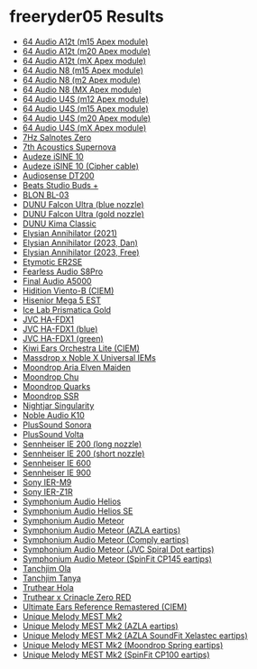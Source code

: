 # freeryder05 Results

- [64 Audio A12t (m15 Apex module)](./in-ear/64%20Audio%20A12t%20(m15%20Apex%20module))
- [64 Audio A12t (m20 Apex module)](./in-ear/64%20Audio%20A12t%20(m20%20Apex%20module))
- [64 Audio A12t (mX Apex module)](./in-ear/64%20Audio%20A12t%20(mX%20Apex%20module))
- [64 Audio N8  (m15 Apex module)](./in-ear/64%20Audio%20N8%20%20(m15%20Apex%20module))
- [64 Audio N8 (m2 Apex module)](./in-ear/64%20Audio%20N8%20(m2%20Apex%20module))
- [64 Audio N8 (MX Apex module)](./in-ear/64%20Audio%20N8%20(MX%20Apex%20module))
- [64 Audio U4S (m12 Apex module)](./in-ear/64%20Audio%20U4S%20(m12%20Apex%20module))
- [64 Audio U4S (m15 Apex module)](./in-ear/64%20Audio%20U4S%20(m15%20Apex%20module))
- [64 Audio U4S (m20 Apex module)](./in-ear/64%20Audio%20U4S%20(m20%20Apex%20module))
- [64 Audio U4S (mX Apex module)](./in-ear/64%20Audio%20U4S%20(mX%20Apex%20module))
- [7Hz Salnotes Zero](./in-ear/7Hz%20Salnotes%20Zero)
- [7th Acoustics Supernova](./in-ear/7th%20Acoustics%20Supernova)
- [Audeze iSINE 10](./in-ear/Audeze%20iSINE%2010)
- [Audeze iSINE 10 (Cipher cable)](./in-ear/Audeze%20iSINE%2010%20(Cipher%20cable))
- [Audiosense DT200](./in-ear/Audiosense%20DT200)
- [Beats Studio Buds +](./in-ear/Beats%20Studio%20Buds%20+)
- [BLON BL-03](./in-ear/BLON%20BL-03)
- [DUNU Falcon Ultra (blue nozzle)](./in-ear/DUNU%20Falcon%20Ultra%20(blue%20nozzle))
- [DUNU Falcon Ultra (gold nozzle)](./in-ear/DUNU%20Falcon%20Ultra%20(gold%20nozzle))
- [DUNU Kima Classic](./in-ear/DUNU%20Kima%20Classic)
- [Elysian Annihilator (2021)](./in-ear/Elysian%20Annihilator%20(2021))
- [Elysian Annihilator (2023, Dan)](./in-ear/Elysian%20Annihilator%20(2023,%20Dan))
- [Elysian Annihilator (2023, Free)](./in-ear/Elysian%20Annihilator%20(2023,%20Free))
- [Etymotic ER2SE](./in-ear/Etymotic%20ER2SE)
- [Fearless Audio S8Pro](./in-ear/Fearless%20Audio%20S8Pro)
- [Final Audio A5000](./in-ear/Final%20Audio%20A5000)
- [Hidition Viento-B (CIEM)](./in-ear/Hidition%20Viento-B%20(CIEM))
- [Hisenior Mega 5 EST](./in-ear/Hisenior%20Mega%205%20EST)
- [Ice Lab Prismatica Gold](./in-ear/Ice%20Lab%20Prismatica%20Gold)
- [JVC HA-FDX1](./in-ear/JVC%20HA-FDX1)
- [JVC HA-FDX1 (blue)](./in-ear/JVC%20HA-FDX1%20(blue))
- [JVC HA-FDX1 (green)](./in-ear/JVC%20HA-FDX1%20(green))
- [Kiwi Ears Orchestra Lite (CIEM)](./in-ear/Kiwi%20Ears%20Orchestra%20Lite%20(CIEM))
- [Massdrop x Noble X Universal IEMs](./in-ear/Massdrop%20x%20Noble%20X%20Universal%20IEMs)
- [Moondrop Aria Elven Maiden](./in-ear/Moondrop%20Aria%20Elven%20Maiden)
- [Moondrop Chu](./in-ear/Moondrop%20Chu)
- [Moondrop Quarks](./in-ear/Moondrop%20Quarks)
- [Moondrop SSR](./in-ear/Moondrop%20SSR)
- [Nightjar Singularity](./in-ear/Nightjar%20Singularity)
- [Noble Audio K10](./in-ear/Noble%20Audio%20K10)
- [PlusSound Sonora](./in-ear/PlusSound%20Sonora)
- [PlusSound Volta](./in-ear/PlusSound%20Volta)
- [Sennheiser IE 200 (long nozzle)](./in-ear/Sennheiser%20IE%20200%20(long%20nozzle))
- [Sennheiser IE 200 (short nozzle)](./in-ear/Sennheiser%20IE%20200%20(short%20nozzle))
- [Sennheiser IE 600](./in-ear/Sennheiser%20IE%20600)
- [Sennheiser IE 900](./in-ear/Sennheiser%20IE%20900)
- [Sony IER-M9](./in-ear/Sony%20IER-M9)
- [Sony IER-Z1R](./in-ear/Sony%20IER-Z1R)
- [Symphonium Audio Helios](./in-ear/Symphonium%20Audio%20Helios)
- [Symphonium Audio Helios SE](./in-ear/Symphonium%20Audio%20Helios%20SE)
- [Symphonium Audio Meteor](./in-ear/Symphonium%20Audio%20Meteor)
- [Symphonium Audio Meteor (AZLA eartips)](./in-ear/Symphonium%20Audio%20Meteor%20(AZLA%20eartips))
- [Symphonium Audio Meteor (Comply eartips)](./in-ear/Symphonium%20Audio%20Meteor%20(Comply%20eartips))
- [Symphonium Audio Meteor (JVC Spiral Dot eartips)](./in-ear/Symphonium%20Audio%20Meteor%20(JVC%20Spiral%20Dot%20eartips))
- [Symphonium Audio Meteor (SpinFit CP145 eartips)](./in-ear/Symphonium%20Audio%20Meteor%20(SpinFit%20CP145%20eartips))
- [Tanchjim Ola](./in-ear/Tanchjim%20Ola)
- [Tanchjim Tanya](./in-ear/Tanchjim%20Tanya)
- [Truthear Hola](./in-ear/Truthear%20Hola)
- [Truthear x Crinacle Zero RED](./in-ear/Truthear%20x%20Crinacle%20Zero%20RED)
- [Ultimate Ears Reference Remastered (CIEM)](./in-ear/Ultimate%20Ears%20Reference%20Remastered%20(CIEM))
- [Unique Melody MEST Mk2](./in-ear/Unique%20Melody%20MEST%20Mk2)
- [Unique Melody MEST Mk2 (AZLA eartips)](./in-ear/Unique%20Melody%20MEST%20Mk2%20(AZLA%20eartips))
- [Unique Melody MEST Mk2 (AZLA SoundFit Xelastec eartips)](./in-ear/Unique%20Melody%20MEST%20Mk2%20(AZLA%20SoundFit%20Xelastec%20eartips))
- [Unique Melody MEST Mk2 (Moondrop Spring eartips)](./in-ear/Unique%20Melody%20MEST%20Mk2%20(Moondrop%20Spring%20eartips))
- [Unique Melody MEST Mk2 (SpinFit CP100 eartips)](./in-ear/Unique%20Melody%20MEST%20Mk2%20(SpinFit%20CP100%20eartips))
